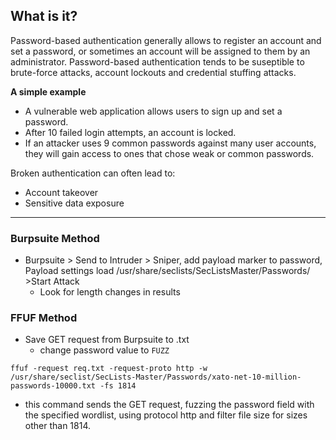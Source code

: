 ## What is it?

Password-based authentication generally allows to register an account and set a password, or sometimes an account will be assigned to them by an administrator. Password-based authentication tends to be suseptible to brute-force attacks, account lockouts and credential stuffing attacks.

**A simple example**
-   A vulnerable web application allows users to sign up and set a password.
-   After 10 failed login attempts, an account is locked.
-   If an attacker uses 9 common passwords against many user accounts, they will gain access to ones that chose weak or common passwords.

Broken authentication can often lead to:
-   Account takeover
-   Sensitive data exposure

---

### Burpsuite Method
- Burpsuite > Send to Intruder > Sniper, add payload marker to password, Payload settings load /usr/share/seclists/SecListsMaster/Passwords/ >Start Attack
	- Look for length changes in results

### FFUF Method
- Save GET request from Burpsuite to .txt
	- change password value to `FUZZ`
```
ffuf -request req.txt -request-proto http -w /usr/share/seclist/SecLists-Master/Passwords/xato-net-10-million-passwords-10000.txt -fs 1814
```
- this command sends the GET request, fuzzing the password field with the specified wordlist, using protocol http and filter file size for sizes other than 1814.